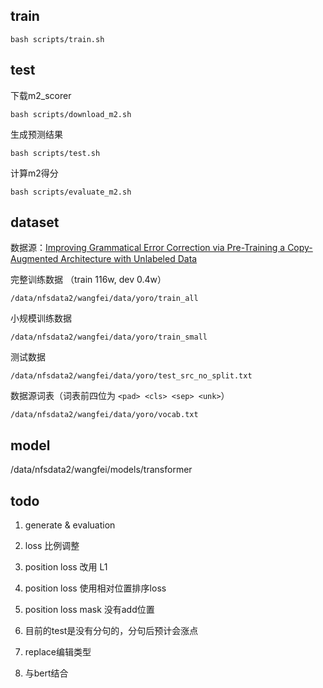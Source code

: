 ## train 

`bash scripts/train.sh`

## test

下载m2_scorer

`bash scripts/download_m2.sh`

生成预测结果

`bash scripts/test.sh`

计算m2得分

`bash scripts/evaluate_m2.sh`

## dataset

数据源：[Improving Grammatical Error Correction via Pre-Training a
Copy-Augmented Architecture with Unlabeled Data](https://github.com/zhawe01/fairseq-gec)

完整训练数据 （train 116w, dev 0.4w）

`/data/nfsdata2/wangfei/data/yoro/train_all`

小规模训练数据

`/data/nfsdata2/wangfei/data/yoro/train_small`

测试数据

`/data/nfsdata2/wangfei/data/yoro/test_src_no_split.txt`

数据源词表（词表前四位为 `<pad> <cls> <sep> <unk>`）

`/data/nfsdata2/wangfei/data/yoro/vocab.txt`

## model

/data/nfsdata2/wangfei/models/transformer

## todo

1. generate & evaluation

1. loss 比例调整 

1. position loss 改用 L1
    
1. position loss 使用相对位置排序loss

1. position loss mask 没有add位置

1. 目前的test是没有分句的，分句后预计会涨点

1. replace编辑类型

1. 与bert结合
